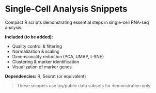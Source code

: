 # Single-Cell Analysis Snippets

Compact R scripts demonstrating essential steps in single-cell RNA-seq analysis.

**Included (to be added):**
- Quality control & filtering
- Normalization & scaling
- Dimensionality reduction (PCA, UMAP, t-SNE)
- Clustering & marker identification
- Visualization of marker genes

**Dependencies:** R, Seurat (or equivalent)

> These snippets use toy/public data subsets for demonstration only.
